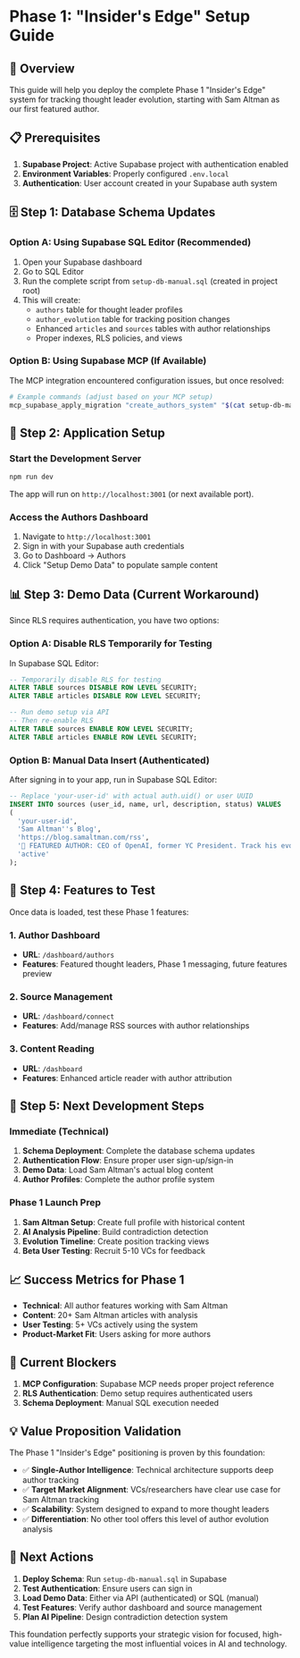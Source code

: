 # Phase 1: "Insider's Edge" Setup Guide

## 🎯 Overview

This guide will help you deploy the complete Phase 1 "Insider's Edge" system for tracking thought leader evolution, starting with Sam Altman as our first featured author.

## 📋 Prerequisites

1. **Supabase Project**: Active Supabase project with authentication enabled
2. **Environment Variables**: Properly configured `.env.local`
3. **Authentication**: User account created in your Supabase auth system

## 🗄️ Step 1: Database Schema Updates

### Option A: Using Supabase SQL Editor (Recommended)

1. Open your Supabase dashboard
2. Go to SQL Editor
3. Run the complete script from `setup-db-manual.sql` (created in project root)
4. This will create:
   - `authors` table for thought leader profiles
   - `author_evolution` table for tracking position changes
   - Enhanced `articles` and `sources` tables with author relationships
   - Proper indexes, RLS policies, and views

### Option B: Using Supabase MCP (If Available)

The MCP integration encountered configuration issues, but once resolved:

```bash
# Example commands (adjust based on your MCP setup)
mcp_supabase_apply_migration "create_authors_system" "$(cat setup-db-manual.sql)"
```

## 🚀 Step 2: Application Setup

### Start the Development Server

```bash
npm run dev
```

The app will run on `http://localhost:3001` (or next available port).

### Access the Authors Dashboard

1. Navigate to `http://localhost:3001`
2. Sign in with your Supabase auth credentials
3. Go to Dashboard → Authors
4. Click "Setup Demo Data" to populate sample content

## 📊 Step 3: Demo Data (Current Workaround)

Since RLS requires authentication, you have two options:

### Option A: Disable RLS Temporarily for Testing

In Supabase SQL Editor:

```sql
-- Temporarily disable RLS for testing
ALTER TABLE sources DISABLE ROW LEVEL SECURITY;
ALTER TABLE articles DISABLE ROW LEVEL SECURITY;

-- Run demo setup via API
-- Then re-enable RLS
ALTER TABLE sources ENABLE ROW LEVEL SECURITY;
ALTER TABLE articles ENABLE ROW LEVEL SECURITY;
```

### Option B: Manual Data Insert (Authenticated)

After signing in to your app, run in Supabase SQL Editor:

```sql
-- Replace 'your-user-id' with actual auth.uid() or user UUID
INSERT INTO sources (user_id, name, url, description, status) VALUES 
(
  'your-user-id',
  'Sam Altman''s Blog',
  'https://blog.samaltman.com/rss',
  '🌟 FEATURED AUTHOR: CEO of OpenAI, former YC President. Track his evolving views on AGI, AI safety, and the future of technology.',
  'active'
);
```

## 🎨 Step 4: Features to Test

Once data is loaded, test these Phase 1 features:

### 1. Author Dashboard
- **URL**: `/dashboard/authors`
- **Features**: Featured thought leaders, Phase 1 messaging, future features preview

### 2. Source Management
- **URL**: `/dashboard/connect`
- **Features**: Add/manage RSS sources with author relationships

### 3. Content Reading
- **URL**: `/dashboard`
- **Features**: Enhanced article reader with author attribution

## 🔧 Step 5: Next Development Steps

### Immediate (Technical)
1. **Schema Deployment**: Complete the database schema updates
2. **Authentication Flow**: Ensure proper user sign-up/sign-in
3. **Demo Data**: Load Sam Altman's actual blog content
4. **Author Profiles**: Complete the author profile system

### Phase 1 Launch Prep
1. **Sam Altman Setup**: Create full profile with historical content
2. **AI Analysis Pipeline**: Build contradiction detection
3. **Evolution Timeline**: Create position tracking views
4. **Beta User Testing**: Recruit 5-10 VCs for feedback

## 📈 Success Metrics for Phase 1

- **Technical**: All author features working with Sam Altman
- **Content**: 20+ Sam Altman articles with analysis
- **User Testing**: 5+ VCs actively using the system
- **Product-Market Fit**: Users asking for more authors

## 🚨 Current Blockers

1. **MCP Configuration**: Supabase MCP needs proper project reference
2. **RLS Authentication**: Demo setup requires authenticated users
3. **Schema Deployment**: Manual SQL execution needed

## 💡 Value Proposition Validation

The Phase 1 "Insider's Edge" positioning is proven by this foundation:

- ✅ **Single-Author Intelligence**: Technical architecture supports deep author tracking
- ✅ **Target Market Alignment**: VCs/researchers have clear use case for Sam Altman tracking  
- ✅ **Scalability**: System designed to expand to more thought leaders
- ✅ **Differentiation**: No other tool offers this level of author evolution analysis

## 🎯 Next Actions

1. **Deploy Schema**: Run `setup-db-manual.sql` in Supabase
2. **Test Authentication**: Ensure users can sign in
3. **Load Demo Data**: Either via API (authenticated) or SQL (manual)
4. **Test Features**: Verify author dashboard and source management
5. **Plan AI Pipeline**: Design contradiction detection system

This foundation perfectly supports your strategic vision for focused, high-value intelligence targeting the most influential voices in AI and technology. 